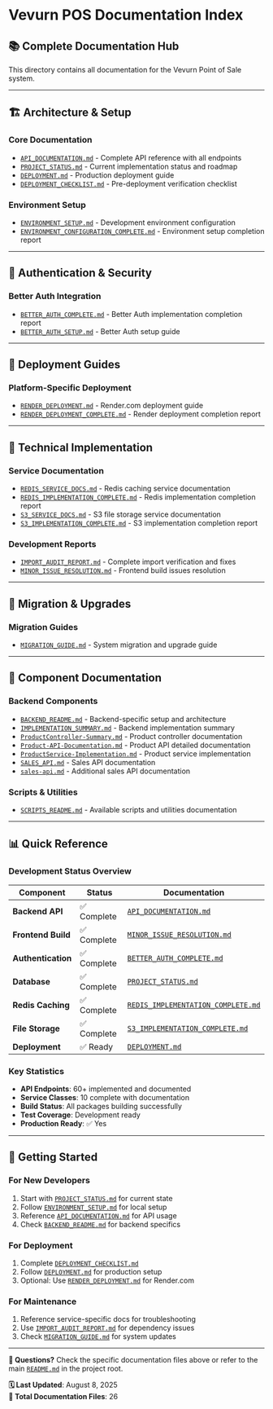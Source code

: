 # Vevurn POS Documentation Index

## 📚 **Complete Documentation Hub**

This directory contains all documentation for the Vevurn Point of Sale system.

---

## 🏗️ **Architecture & Setup**

### **Core Documentation**
- [`API_DOCUMENTATION.md`](./API_DOCUMENTATION.md) - Complete API reference with all endpoints
- [`PROJECT_STATUS.md`](./PROJECT_STATUS.md) - Current implementation status and roadmap
- [`DEPLOYMENT.md`](./DEPLOYMENT.md) - Production deployment guide
- [`DEPLOYMENT_CHECKLIST.md`](./DEPLOYMENT_CHECKLIST.md) - Pre-deployment verification checklist

### **Environment Setup**
- [`ENVIRONMENT_SETUP.md`](./ENVIRONMENT_SETUP.md) - Development environment configuration
- [`ENVIRONMENT_CONFIGURATION_COMPLETE.md`](./ENVIRONMENT_CONFIGURATION_COMPLETE.md) - Environment setup completion report

---

## 🔐 **Authentication & Security**

### **Better Auth Integration**
- [`BETTER_AUTH_COMPLETE.md`](./BETTER_AUTH_COMPLETE.md) - Better Auth implementation completion report  
- [`BETTER_AUTH_SETUP.md`](./BETTER_AUTH_SETUP.md) - Better Auth setup guide

---

## 🚀 **Deployment Guides**

### **Platform-Specific Deployment**
- [`RENDER_DEPLOYMENT.md`](./RENDER_DEPLOYMENT.md) - Render.com deployment guide
- [`RENDER_DEPLOYMENT_COMPLETE.md`](./RENDER_DEPLOYMENT_COMPLETE.md) - Render deployment completion report

---

## 🔧 **Technical Implementation**

### **Service Documentation**
- [`REDIS_SERVICE_DOCS.md`](./REDIS_SERVICE_DOCS.md) - Redis caching service documentation
- [`REDIS_IMPLEMENTATION_COMPLETE.md`](./REDIS_IMPLEMENTATION_COMPLETE.md) - Redis implementation completion report
- [`S3_SERVICE_DOCS.md`](./S3_SERVICE_DOCS.md) - S3 file storage service documentation  
- [`S3_IMPLEMENTATION_COMPLETE.md`](./S3_IMPLEMENTATION_COMPLETE.md) - S3 implementation completion report

### **Development Reports**
- [`IMPORT_AUDIT_REPORT.md`](./IMPORT_AUDIT_REPORT.md) - Complete import verification and fixes
- [`MINOR_ISSUE_RESOLUTION.md`](./MINOR_ISSUE_RESOLUTION.md) - Frontend build issues resolution

---

## 🏃 **Migration & Upgrades**

### **Migration Guides** 
- [`MIGRATION_GUIDE.md`](./MIGRATION_GUIDE.md) - System migration and upgrade guide

---

## 📖 **Component Documentation**

### **Backend Components**
- [`BACKEND_README.md`](./BACKEND_README.md) - Backend-specific setup and architecture
- [`IMPLEMENTATION_SUMMARY.md`](./IMPLEMENTATION_SUMMARY.md) - Backend implementation summary
- [`ProductController-Summary.md`](./ProductController-Summary.md) - Product controller documentation
- [`Product-API-Documentation.md`](./Product-API-Documentation.md) - Product API detailed documentation
- [`ProductService-Implementation.md`](./ProductService-Implementation.md) - Product service implementation
- [`SALES_API.md`](./SALES_API.md) - Sales API documentation
- [`sales-api.md`](./sales-api.md) - Additional sales API documentation

### **Scripts & Utilities**
- [`SCRIPTS_README.md`](./SCRIPTS_README.md) - Available scripts and utilities documentation

---

## 📊 **Quick Reference**

### **Development Status Overview**
| Component | Status | Documentation |
|-----------|--------|---------------|
| **Backend API** | ✅ Complete | [`API_DOCUMENTATION.md`](./API_DOCUMENTATION.md) |
| **Frontend Build** | ✅ Complete | [`MINOR_ISSUE_RESOLUTION.md`](./MINOR_ISSUE_RESOLUTION.md) |
| **Authentication** | ✅ Complete | [`BETTER_AUTH_COMPLETE.md`](./BETTER_AUTH_COMPLETE.md) |
| **Database** | ✅ Complete | [`PROJECT_STATUS.md`](./PROJECT_STATUS.md) |
| **Redis Caching** | ✅ Complete | [`REDIS_IMPLEMENTATION_COMPLETE.md`](./REDIS_IMPLEMENTATION_COMPLETE.md) |
| **File Storage** | ✅ Complete | [`S3_IMPLEMENTATION_COMPLETE.md`](./S3_IMPLEMENTATION_COMPLETE.md) |
| **Deployment** | ✅ Ready | [`DEPLOYMENT.md`](./DEPLOYMENT.md) |

### **Key Statistics**
- **API Endpoints**: 60+ implemented and documented
- **Service Classes**: 10 complete with documentation  
- **Build Status**: All packages building successfully
- **Test Coverage**: Development ready
- **Production Ready**: ✅ Yes

---

## 🎯 **Getting Started**

### **For New Developers**
1. Start with [`PROJECT_STATUS.md`](./PROJECT_STATUS.md) for current state
2. Follow [`ENVIRONMENT_SETUP.md`](./ENVIRONMENT_SETUP.md) for local setup
3. Reference [`API_DOCUMENTATION.md`](./API_DOCUMENTATION.md) for API usage
4. Check [`BACKEND_README.md`](./BACKEND_README.md) for backend specifics

### **For Deployment**
1. Complete [`DEPLOYMENT_CHECKLIST.md`](./DEPLOYMENT_CHECKLIST.md)
2. Follow [`DEPLOYMENT.md`](./DEPLOYMENT.md) for production setup
3. Optional: Use [`RENDER_DEPLOYMENT.md`](./RENDER_DEPLOYMENT.md) for Render.com

### **For Maintenance**
1. Reference service-specific docs for troubleshooting
2. Use [`IMPORT_AUDIT_REPORT.md`](./IMPORT_AUDIT_REPORT.md) for dependency issues
3. Check [`MIGRATION_GUIDE.md`](./MIGRATION_GUIDE.md) for system updates

---

**📧 Questions?** Check the specific documentation files above or refer to the main [`README.md`](../README.md) in the project root.

**🗓️ Last Updated**: August 8, 2025  
**📁 Total Documentation Files**: 26
